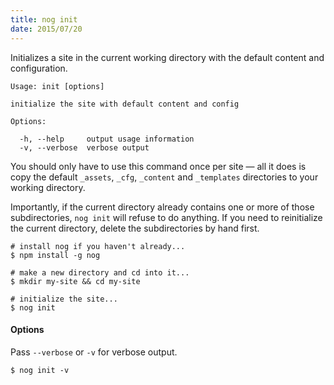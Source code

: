 ```yaml
---
title: nog init
date: 2015/07/20
---
```


Initializes a site in the current working directory with the default content and configuration.

```
Usage: init [options]

initialize the site with default content and config

Options:

  -h, --help     output usage information
  -v, --verbose  verbose output
```

You should only have to use this command once per site &mdash; all it does is copy the default `_assets`, `_cfg`, `_content` and `_templates` directories to your working directory.

Importantly, if the current directory already contains one or more of those subdirectories, `nog init` will refuse to do anything. If you need to reinitialize the current directory, delete the subdirectories by hand first.

```
# install nog if you haven't already...
$ npm install -g nog

# make a new directory and cd into it...
$ mkdir my-site && cd my-site

# initialize the site...
$ nog init
```

#### Options
Pass `--verbose` or `-v`  for verbose output.

```
$ nog init -v
```
